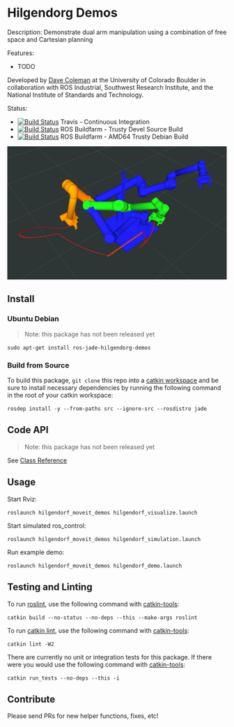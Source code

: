 # Hilgendorg Demos

Description: Demonstrate dual arm manipulation using a combination of free space and Cartesian planning

Features:

 - TODO

Developed by [Dave Coleman](http://dav.ee/) at the University of Colorado Boulder in collaboration with ROS Industrial, Southwest Research Institute, and the National Institute of Standards and Technology.

Status:

 * [![Build Status](https://travis-ci.org/davetcoleman/hilgendorg_demos.svg)](https://travis-ci.org/davetcoleman/hilgendorg_demos) Travis - Continuous Integration
 * [![Build Status](http://build.ros.org/buildStatus/icon?job=Jsrc_uT__hilgendorg_demos__ubuntu_trusty__source)](http://build.ros.org/view/Jsrc_uT/job/Jsrc_uT__hilgendorg_demos__ubuntu_trusty__source/) ROS Buildfarm - Trusty Devel Source Build
 * [![Build Status](http://build.ros.org/buildStatus/icon?job=Jbin_uT64__hilgendorg_demos__ubuntu_trusty_amd64__binary)](http://build.ros.org/view/Jbin_uT64/job/Jbin_uT64__hilgendorg_demos__ubuntu_trusty_amd64__binary/) ROS Buildfarm - AMD64 Trusty Debian Build

![](resources/screenshot.png)

## Install

### Ubuntu Debian

> Note: this package has not been released yet

    sudo apt-get install ros-jade-hilgendorg-demos

### Build from Source

To build this package, ``git clone`` this repo into a [catkin workspace](http://wiki.ros.org/catkin/Tutorials/create_a_workspace) and be sure to install necessary dependencies by running the following command in the root of your catkin workspace:

    rosdep install -y --from-paths src --ignore-src --rosdistro jade

## Code API

> Note: this package has not been released yet

See [Class Reference](http://docs.ros.org/jade/api/hilgendorg_demos/html/)

## Usage

Start Rviz:

    roslaunch hilgendorf_moveit_demos hilgendorf_visualize.launch

Start simulated ros_control:

    roslaunch hilgendorf_moveit_demos hilgendorf_simulation.launch

Run example demo:

    roslaunch hilgendorf_moveit_demos hilgendorf_demo.launch

## Testing and Linting

To run [roslint](http://wiki.ros.org/roslint), use the following command with [catkin-tools](https://catkin-tools.readthedocs.org/):

    catkin build --no-status --no-deps --this --make-args roslint

To run [catkin lint](https://pypi.python.org/pypi/catkin_lint), use the following command with [catkin-tools](https://catkin-tools.readthedocs.org/):

    catkin lint -W2

There are currently no unit or integration tests for this package. If there were you would use the following command with [catkin-tools](https://catkin-tools.readthedocs.org/):

    catkin run_tests --no-deps --this -i

## Contribute

Please send PRs for new helper functions, fixes, etc!
